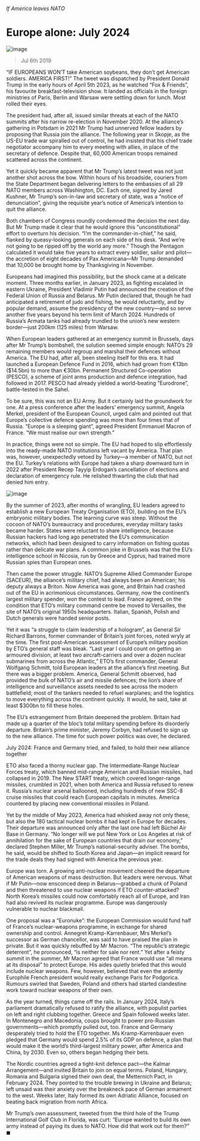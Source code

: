 ###### If America leaves NATO
# Europe alone: July 2024 
![image](images/20190706_WID002_0.jpg) 
> Jul 6th 2019 
“IF EUROPEANS WON’T take American soybeans, they don’t get American soldiers. AMERICA FIRST!” The tweet was dispatched by President Donald Trump in the early hours of April 5th 2023, as he watched “Fox & Friends”, his favourite breakfast-television show. It landed as officials in the foreign ministries of Paris, Berlin and Warsaw were settling down for lunch. Most rolled their eyes. 
The president had, after all, issued similar threats at each of the NATO summits after his narrow re-election in November 2020. At the alliance’s gathering in Potsdam in 2021 Mr Trump had unnerved fellow leaders by proposing that Russia join the alliance. The following year in Skopje, as the US-EU trade war spiralled out of control, he had insisted that his chief trade negotiator accompany him to every meeting with allies, in place of the secretary of defence. Despite that, 60,000 American troops remained scattered across the continent. 
Yet it quickly became apparent that Mr Trump’s latest tweet was not just another shot across the bow. Within hours of his broadside, couriers from the State Department began delivering letters to the embassies of all 29 NATO members across Washington, DC. Each one, signed by Jared Kushner, Mr Trump’s son-in-law and secretary of state, was a “notice of denunciation”, giving the requisite year’s notice of America’s intention to quit the alliance. 
Both chambers of Congress roundly condemned the decision the next day. But Mr Trump made it clear that he would ignore this “unconstitutional” effort to overturn his decision. “I’m the commander-in-chief,” he said, flanked by queasy-looking generals on each side of his desk. “And we’re not going to be ripped off by the world any more.” Though the Pentagon calculated it would take five years to extract every soldier, sailor and pilot—the accretion of eight decades of Pax Americana—Mr Trump demanded that 10,000 be brought home by Thanksgiving in November. 
Europeans had imagined this possibility, but the shock came at a delicate moment. Three months earlier, in January 2023, as fighting escalated in eastern Ukraine, President Vladimir Putin had announced the creation of the Federal Union of Russia and Belarus. Mr Putin declared that, though he had anticipated a retirement of judo and fishing, he would reluctantly, and by popular demand, assume the presidency of the new country—and so serve another five years beyond his term limit of March 2024. Hundreds of Russia’s Armata tanks had already trundled to the union’s new western border—just 200km (125 miles) from Warsaw. 
When European leaders gathered at an emergency summit in Brussels, days after Mr Trump’s bombshell, the solution seemed simple enough: NATO’s 29 remaining members would regroup and marshal their defences without America. The EU had, after all, been steeling itself for this era. It had launched a European Defence Fund in 2016, which had grown from €13bn ($14.5bn) to more than €30bn. Permanent Structured Co-operation (PESCO), a scheme of joint arms production and defence integration, had followed in 2017. PESCO had already yielded a world-beating “Eurodrone”, battle-tested in the Sahel. 
To be sure, this was not an EU Army. But it certainly laid the groundwork for one. At a press conference after the leaders’ emergency summit, Angela Merkel, president of the European Council, urged calm and pointed out that Europe’s collective defence spending was more than four times that of Russia. “Europe is a sleeping giant”, agreed President Emmanuel Macron of France. “We must realise our own strength.” 
In practice, things were not so simple. The EU had hoped to slip effortlessly into the ready-made NATO institutions left vacant by America. That plan was, however, unexpectedly vetoed by Turkey—a member of NATO, but not the EU. Turkey’s relations with Europe had taken a sharp downward turn in 2022 after President Recep Tayyip Erdogan’s cancellation of elections and declaration of emergency rule. He relished thwarting the club that had denied him entry. 
![image](images/20190706_WIC001.png) 
By the summer of 2023, after months of wrangling, EU leaders agreed to establish a new European Treaty Organisation (ETO), building on the EU’s embryonic military bodies. The learning curve was steep. Without the cocoon of NATO’s bureaucracy and procedures, everyday military tasks became harder. States were reluctant to share intelligence, because Russian hackers had long ago penetrated the EU’s communication networks, which had been designed to carry information on fishing quotas rather than delicate war plans. A common joke in Brussels was that the EU’s intelligence school in Nicosia, run by Greece and Cyprus, had trained more Russian spies than European ones. 
Then came the power struggle. NATO’s Supreme Allied Commander Europe (SACEUR), the alliance’s military chief, had always been an American; his deputy always a Briton. Now America was gone, and Britain had crashed out of the EU in acrimonious circumstances. Germany, now the continent’s largest military spender, won the contest to lead. France agreed, on the condition that ETO’s military command centre be moved to Versailles, the site of NATO’s original 1950s headquarters. Italian, Spanish, Polish and Dutch generals were handed senior posts. 
Yet it was “a struggle to claim leadership of a hologram”, as General Sir Richard Barrons, former commander of Britain’s joint forces, noted wryly at the time. The first post-American assessment of Europe’s military position by ETO’s general staff was bleak. “Last year I could count on getting an armoured division, at least two aircraft-carriers and over a dozen nuclear submarines from across the Atlantic,” ETO’s first commander, General Wolfgang Schmitt, told European leaders at the alliance’s first meeting. But there was a bigger problem. America, General Schmitt observed, had provided the bulk of NATO’s air and missile defences; the lion’s share of intelligence and surveillance assets needed to see across the modern battlefield; most of the tankers needed to refuel warplanes; and the logistics to move everything across the continent quickly. It would, he said, take at least $300bn to fill these holes. 
The EU’s estrangement from Britain deepened the problem. Britain had made up a quarter of the bloc’s total military spending before its disorderly departure. Britain’s prime minister, Jeremy Corbyn, had refused to sign up to the new alliance. The time for such power politics was over, he declared. 
July 2024: France and Germany tried, and failed, to hold their new alliance together 
ETO also faced a thorny nuclear gap. The Intermediate-Range Nuclear Forces treaty, which banned mid-range American and Russian missiles, had collapsed in 2019. The New START treaty, which covered longer-range missiles, crumbled in 2021, when both America and Russia refused to renew it. Russia’s nuclear arsenal ballooned, including hundreds of new SSC-8 cruise missiles that could reach European capitals in minutes. America countered by placing new conventional missiles in Poland. 
Yet by the middle of May 2023, America had whisked away not only these, but also the 180 tactical nuclear bombs it had kept in Europe for decades. Their departure was announced only after the last one had left Büchel Air Base in Germany. “No longer will we put New York or Los Angeles at risk of annihilation for the sake of European countries that drain our economy,” declared Stephen Miller, Mr Trump’s national-security adviser. The bombs, he said, would be shifted to South Korea and Japan—an implicit reward for the trade deals they had signed with America the previous year. 
Europe was torn. A growing anti-nuclear movement cheered the departure of American weapons of mass destruction. But leaders were nervous. What if Mr Putin—now ensconced deep in Belarus—grabbed a chunk of Poland and then threatened to use nuclear weapons if ETO counter-attacked? North Korea’s missiles could now comfortably reach all of Europe, and Iran had also revived its nuclear programme. Europe was dangerously vulnerable to nuclear blackmail. 
One proposal was a “Euronuke”: the European Commission would fund half of France’s nuclear-weapons programme, in exchange for shared ownership and control. Annegret Kramp-Karrenbauer, Mrs Merkel’s successor as German chancellor, was said to have praised the plan in private. But it was quickly rebuffed by Mr Macron. “The republic’s strategic deterrent”, he pronounced, “is neither for sale nor rent.” Yet after a feisty summit in the summer, Mr Macron agreed that France would use “all means at its disposal” to protect Europe. His aides quietly briefed that this would include nuclear weapons. Few, however, believed that even the ardently Europhile French president would really exchange Paris for Podgorica. Rumours swirled that Sweden, Poland and others had started clandestine work toward nuclear weapons of their own. 
As the year turned, things came off the rails. In January 2024, Italy’s parliament dramatically refused to ratify the alliance, with populist parties on left and right clubbing together. Greece and Spain followed weeks later. In Montenegro and Macedonia, coups brought to power pro-Russian governments—which promptly pulled out, too. France and Germany desperately tried to hold the ETO together. Ms Kramp-Karrenbauer even pledged that Germany would spend 2.5% of its GDP on defence, a plan that would make it the world’s third-largest military power, after America and China, by 2030. Even so, others began hedging their bets. 
The Nordic countries agreed a tight-knit defence pact—the Kalmar Arrangement—and invited Britain to join on equal terms. Poland, Hungary, Romania and Bulgaria signed their own deal, the Metternich Pact, in February 2024. They pointed to the trouble brewing in Ukraine and Belarus; left unsaid was their anxiety over the breakneck pace of German armament to the west. Weeks later, Italy formed its own Adriatic Alliance, focused on beating back migration from north Africa. 
Mr Trump’s own assessment, tweeted from the third hole of the Trump International Golf Club in Florida, was curt: “Europe wanted to build its own army instead of paying its dues to NATO. How did that work out for them?” ◼ 
